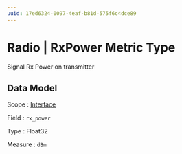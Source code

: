 ```yaml
---
uuid: 17ed6324-0097-4eaf-b81d-575f6c4dce89
---
```

# Radio | RxPower Metric Type

Signal Rx Power on transmitter

## Data Model

Scope
: [Interface](../../scopes/interface.md)

Field
: `rx_power`

Type
: Float32

Measure
: `dBm`
